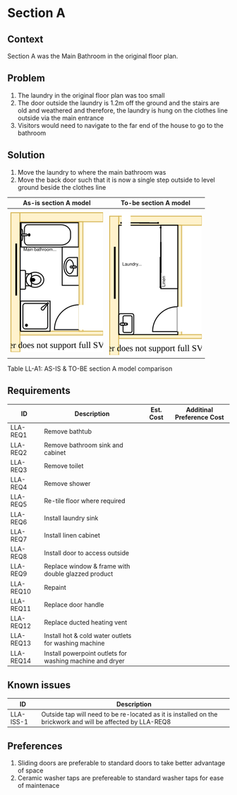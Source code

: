 # Section A

## Context
Section A was the Main Bathroom in the original floor plan.

## Problem
1. The laundry in the original floor plan was too small
2. The door outside the laundry is 1.2m off the ground and the stairs are old and weathered and therefore, the laundry is hung on the clothes line outside via the main entrance
3. Visitors would need to navigate to the far end of the house to go to the bathroom

## Solution
1. Move the laundry to where the main bathroom was
2. Move the back door such that it is now a single step outside to level ground beside the clothes line  

|As-is section A model| To-be section A model|
|---|---|
|![AS-IS lower-level section A diagram](Lower-Level-AS-IS-section-A.svg)|![TO-BE lower-level section A diagram](Lower-Level-TO-BE-section-A.svg)|
Table LL-A1: AS-IS & TO-BE section A model comparison

## Requirements
|ID|Description|Est. Cost|Additinal Preference Cost|
|---|---|---|--|
|LLA-REQ1|Remove bathtub||
|LLA-REQ2|Remove bathroom sink and cabinet||
|LLA-REQ3|Remove toilet||
|LLA-REQ4|Remove shower||
|LLA-REQ5|Re-tile floor where required||
|LLA-REQ6|Install laundry sink||
|LLA-REQ7|Install linen cabinet||
|LLA-REQ8|Install door to access outside||
|LLA-REQ9|Replace window & frame with double glazzed product||
|LLA-REQ10|Repaint||
|LLA-REQ11|Replace door handle||
|LLA-REQ12|Replace ducted heating vent||
|LLA-REQ13|Install hot & cold water outlets for washing machine||
|LLA-REQ14|Install powerpoint outlets for washing machine and dryer||

## Known issues
|ID|Description|
|---|---|
|LLA-ISS-1|Outside tap will need to be re-located as it is installed on the brickwork and will be affected by LLA-REQ8  

## Preferences
1. Sliding doors are preferable to standard doors to take better advantage of space
2. Ceramic washer taps are prefereable to standard washer taps for ease of maintenace 


